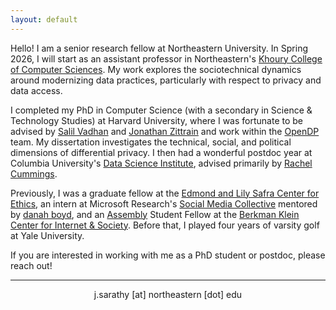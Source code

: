 ```yaml
---
layout: default
---
```


<!-- > **_Update:_** Text here -->

<!-- <img class="profile-custom" src="profile.png"> -->

Hello! I am a senior research fellow at Northeastern University. In Spring 2026, I will start as an assistant professor in Northeastern's [Khoury College of Computer Sciences](https://www.khoury.northeastern.edu/). My work explores the sociotechnical dynamics around modernizing data practices, particularly with respect to privacy and data access.
 
I completed my PhD in Computer Science (with a secondary in Science & Technology Studies) at Harvard University, where I was fortunate to be advised by [Salil Vadhan](https://salil.seas.harvard.edu/) and [Jonathan Zittrain](https://hls.harvard.edu/faculty/jonathan-l-zittrain/) and work within the [OpenDP](https://opendp.org/) team. My dissertation investigates the technical, social, and political dimensions of differential privacy. I then had a wonderful postdoc year at Columbia University's [Data Science Institute](https://datascience.columbia.edu/), advised primarily by [Rachel Cummings](https://rachelcummings.com/).
 
Previously, I was a graduate fellow at the [Edmond and Lily Safra Center for Ethics](https://ethics.harvard.edu/), an intern at Microsoft Research's [Social Media Collective](https://socialmediacollective.org/) mentored by [danah boyd](http://www.danah.org/), and an [Assembly](https://www.bkmla.org/) Student Fellow at the [Berkman Klein Center for Internet & Society](https://cyber.harvard.edu/). Before that, I played four years of varsity golf at Yale University.<i class="em em-woman-golfing" aria-role="presentation" aria-label="GOLF"></i>
 
If you are interested in working with me as a PhD student or postdoc, please reach out!

<hr>
<p align="center"><i class="fas fa-envelope"></i> j.sarathy [at] northeastern [dot] edu <br/>


